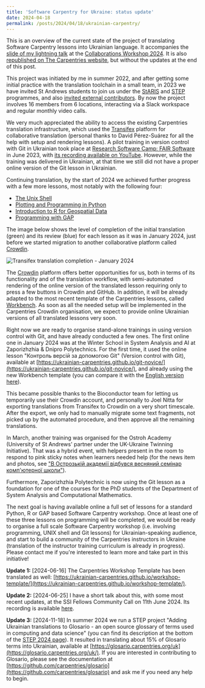 ```yaml
---
title: 'Software Carpentry for Ukraine: status update'
date: 2024-04-18
permalink: /posts/2024/04/18/ukrainian-carpentry/
---
```


This is an overview of the current state of the project of translating
Software Carpentry lessons into Ukrainian language. It accompanies the 
[slide of my lightning talk](https://zenodo.org/records/10995105) at the
[Collaborations Workshop 2024](https://www.software.ac.uk/workshop/collaborations-workshop-2024-cw24).
It is also [republished on The Carpentries website](https://carpentries.org/blog/2024/05/software-carpentries-translation-efforts-in-ukrainian/),
but without the updates at the end of this post.

This project was initiated by me in summer 2022, and after getting some initial
practice with the translation toolchain in a small team,
in 2023 we have invited St Andrews students to join us under the 
[StARIS](https://www.st-andrews.ac.uk/students/academic/internships/staris/)
and [STEP](https://olexandr-konovalov.github.io/posts/2023/04/24/carpentries-step-up/)
programmes, and also [invited external contributors](https://olexandr-konovalov.github.io/posts/2023/03/28/carpentries-translation/).
By now the project involves 16 members from 6 locations, interacting via
a Slack workspace and regular monthly video calls.

We very much appreciated the ability to access the existing Carpentries translation
infrastructure, which used the [Transifex](https://www.transifex.com/)
platform for collaborative translation (personal thanks to David Pérez-Suárez
for all the help with setup and rendering lessons). A pilot training in
version control with Git in Ukrainian took place at
[Research Software Camp: FAIR Software](https://www.eventbrite.co.uk/e/git-version-control-in-git-tickets-650799186887) in June 2023,
with [its recording available on YouTube](https://www.youtube.com/watch?v=RAaROljwy38).
However, while the training was delivered in Ukrainian, at that time
we still did not have a proper online version of the Git lesson in Ukrainian.

Continuing translation, by the start of 2024 we achieved further progress
with a few more lessons, most notably with the following four:
* [The Unix Shell](https://swcarpentry.github.io/shell-novice/)
* [Plotting and Programming in Python](https://swcarpentry.github.io/python-novice-gapminder/)
* [Introduction to R for Geospatial Data](https://datacarpentry.org/r-intro-geospatial/)
* [Programming with GAP](https://carpentries-incubator.github.io/gap-lesson/)

The image below shows the level of completion of the initial translation (green)
and its review (blue) for each lesson as it was in January 2024, just before we
started migration to another collaborative platform called [Crowdin](https://crowdin.com/).

![Transifex translation completion - January 2024](https://olexandr-konovalov.github.io/images/Transifex-2024-01-31.png)

The [Crowdin](https://crowdin.com/) platform offers better opportunities
for us, both in terms of its functionality and of the translation workflow,
with semi-automated rendering of the online version of the translated lesson
requiring only to press a few buttons in Crowdin and GitHub. In addition,
it will be already adapted to the most recent template of the Carpentries
lessons, called [Workbench](https://carpentries.github.io/workbench/). 
As soon as all the needed setup will be implemented in the Carpentries
Crowdin organisation, we expect to provide online Ukrainian versions of
all translated lessons very soon. 

Right now we are ready to organise stand-alone trainings
in using version control with Git, and have already conducted a few ones.
The first online one in January 2024 was at the Winter School in System Analysis
and AI at Zaporizhzhia & Dnipro Polytechnics. For the first time, it
used the online lesson "Контроль версій за допомогою Git" (Version control
with Git), available at
[https://ukrainian-carpentries.github.io/git-novice/](https://ukrainian-carpentries.github.io/git-novice/),
and already using the new Workbench template
(you can compare it with the [English version here](https://swcarpentry.github.io/git-novice/)).

This became possible thanks to the Bioconductor team for letting us temporarily use their
Crowdin account, and personally to Joel Nitta for exporting translations
from Transifex to Crowdin on a very short timescale. After the export, we
only had to manually migrate some text fragments, not picked up by the automated
procedure, and then approve all the remaining translations.

In March, another training was organised for the Ostroh Academy
(University of St Andrews' partner under the UK-Ukraine Twinning Initiative).
That was a hybrid event, with helpers present in the room
to respond to pink sticky notes when learners needed help (for the news item and photos, see
["В Острозькій академії відбувся весняний семінар комп'ютерної школи"](https://www.oa.edu.ua/ua/info/news/2024/06-03-01)).

Furthermore, Zaporizhzhia Polytechnic is now using the Git lesson as a
foundation for one of the courses for the PhD students of the Department
of System Analysis and Computational Mathematics.

The next goal is having available online a full set of lessons for a standard
Python, R or GAP based Software Carpentry workshop. Once at least one of these
three lessons on programming will be completed, we would be ready to organise a full scale
Software Carpentry workshop (i.e. involving programming, UNIX shell and Git lessons)
for Ukrainian-speaking audience, and start to build a community of the Carpentries
instructors in Ukraine (translation of the instructor training curriculum is already
in progress). Please contact me if you're interested to learn more and take part
in this initiative!

**Update 1:** [2024-06-16] The Carpentries Workshop Template has been
translated as well: [https://ukrainian-carpentries.github.io/workshop-template/](https://ukrainian-carpentries.github.io/workshop-template/).

**Update 2:** [2024-06-25] I have a short talk about this, with some most
recent updates, at the SSI Fellows Community Call on 11th June 2024. Its
recording is available [here](https://www.youtube.com/watch?v=kyp8B3VNapM).

**Update 3:** [2024-11-18] In summer 2024 we run a STEP project
"Adding Ukrainian translations to Glosario - an open source glossary of terms used in computing and data science"
(you can find its description at the bottom of
the [STEP 2024 page](https://www.st-andrews.ac.uk/ceed/summer-enterprise-programme/)).
It resulted in translating about 15% of Glosario terms into Ukrainian, available at
[https://glosario.carpentries.org/uk](https://glosario.carpentries.org/uk/). If you
are interested in contributing to Glosario, please see the documentation at
[https://github.com/carpentries/glosario](https://github.com/carpentries/glosario)
and ask me if you need any help to begin.
